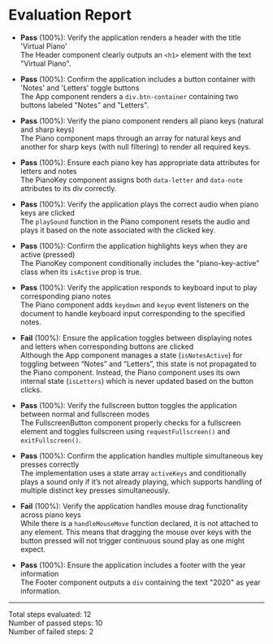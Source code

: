 # Evaluation Report

- **Pass** (100%): Verify the application renders a header with the title 'Virtual Piano'  
  The Header component clearly outputs an <code>&lt;h1&gt;</code> element with the text "Virtual Piano".

- **Pass** (100%): Confirm the application includes a button container with 'Notes' and 'Letters' toggle buttons  
  The App component renders a <code>div.btn-container</code> containing two buttons labeled "Notes" and "Letters".

- **Pass** (100%): Verify the piano component renders all piano keys (natural and sharp keys)  
  The Piano component maps through an array for natural keys and another for sharp keys (with null filtering) to render all required keys.

- **Pass** (100%): Ensure each piano key has appropriate data attributes for letters and notes  
  The PianoKey component assigns both <code>data-letter</code> and <code>data-note</code> attributes to its div correctly.

- **Pass** (100%): Verify the application plays the correct audio when piano keys are clicked  
  The <code>playSound</code> function in the Piano component resets the audio and plays it based on the note associated with the clicked key.

- **Pass** (100%): Confirm the application highlights keys when they are active (pressed)  
  The PianoKey component conditionally includes the "piano-key-active" class when its <code>isActive</code> prop is true.

- **Pass** (100%): Verify the application responds to keyboard input to play corresponding piano notes  
  The Piano component adds <code>keydown</code> and <code>keyup</code> event listeners on the document to handle keyboard input corresponding to the specified notes.

- **Fail** (100%): Ensure the application toggles between displaying notes and letters when corresponding buttons are clicked  
  Although the App component manages a state (<code>isNotesActive</code>) for toggling between “Notes” and “Letters”, this state is not propagated to the Piano component. Instead, the Piano component uses its own internal state (<code>isLetters</code>) which is never updated based on the button clicks.

- **Pass** (100%): Verify the fullscreen button toggles the application between normal and fullscreen modes  
  The FullscreenButton component properly checks for a fullscreen element and toggles fullscreen using <code>requestFullscreen()</code> and <code>exitFullscreen()</code>.

- **Pass** (100%): Confirm the application handles multiple simultaneous key presses correctly  
  The implementation uses a state array <code>activeKeys</code> and conditionally plays a sound only if it’s not already playing, which supports handling of multiple distinct key presses simultaneously.

- **Fail** (100%): Verify the application handles mouse drag functionality across piano keys  
  While there is a <code>handleMouseMove</code> function declared, it is not attached to any element. This means that dragging the mouse over keys with the button pressed will not trigger continuous sound play as one might expect.

- **Pass** (100%): Ensure the application includes a footer with the year information  
  The Footer component outputs a <code>div</code> containing the text "2020" as year information.

---

Total steps evaluated: 12  
Number of passed steps: 10  
Number of failed steps: 2